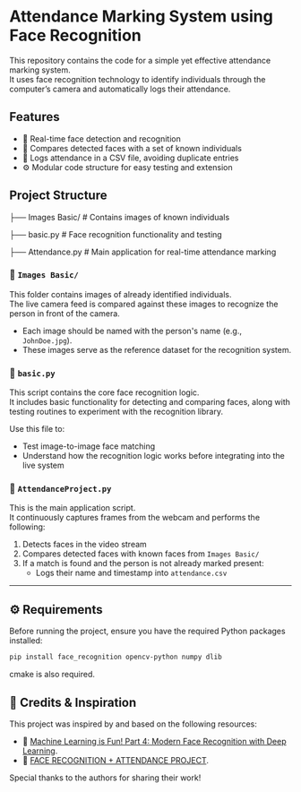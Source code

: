 # Attendance Marking System using Face Recognition

This repository contains the code for a simple yet effective attendance marking system.  
It uses face recognition technology to identify individuals through the computer’s camera and automatically logs their attendance.

## Features

- 📸 Real-time face detection and recognition
- 🧠 Compares detected faces with a set of known individuals
- 📂 Logs attendance in a CSV file, avoiding duplicate entries
- ⚙️ Modular code structure for easy testing and extension

## Project Structure

├── Images Basic/ # Contains images of known individuals

├── basic.py # Face recognition functionality and testing

├── Attendance.py # Main application for real-time attendance marking

### 🔹 `Images Basic/`

This folder contains images of already identified individuals.  
The live camera feed is compared against these images to recognize the person in front of the camera.

- Each image should be named with the person's name (e.g., `JohnDoe.jpg`).
- These images serve as the reference dataset for the recognition system.

### 🔹 `basic.py`

This script contains the core face recognition logic.  
It includes basic functionality for detecting and comparing faces, along with testing routines to experiment with the recognition library.

Use this file to:
- Test image-to-image face matching
- Understand how the recognition logic works before integrating into the live system

### 🔹 `AttendanceProject.py`

This is the main application script.  
It continuously captures frames from the webcam and performs the following:

1. Detects faces in the video stream
2. Compares detected faces with known faces from `Images Basic/`
3. If a match is found and the person is not already marked present:
   - Logs their name and timestamp into `attendance.csv`

---

## ⚙️ Requirements

Before running the project, ensure you have the required Python packages installed:

```bash
pip install face_recognition opencv-python numpy dlib
```

cmake is also required.


## 📝 Credits & Inspiration

This project was inspired by and based on the following resources:

- 📖 [Machine Learning is Fun! Part 4: Modern Face Recognition with Deep Learning](https://medium.com/@ageitgey/machine-learning-is-fun-part-4-modern-face-recognition-with-deep-learning-c3cffc121d78).
- 🎥 [FACE RECOGNITION + ATTENDANCE PROJECT](https://www.youtube.com/watch?v=sz25xxF_AVE).

Special thanks to the authors for sharing their work!


